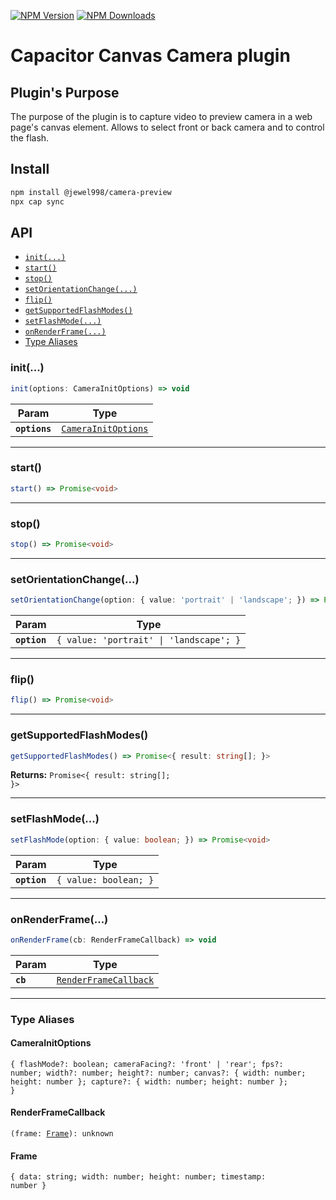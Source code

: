 [![NPM Version][npm-image]][npm-url]
[![NPM Downloads][downloads-image]][downloads-url]

# Capacitor Canvas Camera plugin

## Plugin's Purpose

The purpose of the plugin is to capture video to preview camera in a web page's canvas element.
Allows to select front or back camera and to control the flash.

## Install

```bash
npm install @jewel998/camera-preview
npx cap sync
```

## API

<docgen-index>

* [`init(...)`](#init)
* [`start()`](#start)
* [`stop()`](#stop)
* [`setOrientationChange(...)`](#setorientationchange)
* [`flip()`](#flip)
* [`getSupportedFlashModes()`](#getsupportedflashmodes)
* [`setFlashMode(...)`](#setflashmode)
* [`onRenderFrame(...)`](#onrenderframe)
* [Type Aliases](#type-aliases)

</docgen-index>

<docgen-api>
<!--Update the source file JSDoc comments and rerun docgen to update the docs below-->

### init(...)

```typescript
init(options: CameraInitOptions) => void
```

| Param         | Type                                                            |
| ------------- | --------------------------------------------------------------- |
| **`options`** | <code><a href="#camerainitoptions">CameraInitOptions</a></code> |

--------------------


### start()

```typescript
start() => Promise<void>
```

--------------------


### stop()

```typescript
stop() => Promise<void>
```

--------------------


### setOrientationChange(...)

```typescript
setOrientationChange(option: { value: 'portrait' | 'landscape'; }) => Promise<void>
```

| Param        | Type                                               |
| ------------ | -------------------------------------------------- |
| **`option`** | <code>{ value: 'portrait' \| 'landscape'; }</code> |

--------------------


### flip()

```typescript
flip() => Promise<void>
```

--------------------


### getSupportedFlashModes()

```typescript
getSupportedFlashModes() => Promise<{ result: string[]; }>
```

**Returns:** <code>Promise&lt;{ result: string[]; }&gt;</code>

--------------------


### setFlashMode(...)

```typescript
setFlashMode(option: { value: boolean; }) => Promise<void>
```

| Param        | Type                             |
| ------------ | -------------------------------- |
| **`option`** | <code>{ value: boolean; }</code> |

--------------------


### onRenderFrame(...)

```typescript
onRenderFrame(cb: RenderFrameCallback) => void
```

| Param    | Type                                                                |
| -------- | ------------------------------------------------------------------- |
| **`cb`** | <code><a href="#renderframecallback">RenderFrameCallback</a></code> |

--------------------


### Type Aliases


#### CameraInitOptions

<code>{ flashMode?: boolean; cameraFacing?: 'front' | 'rear'; fps?: number; width?: number; height?: number; canvas?: { width: number; height: number }; capture?: { width: number; height: number }; }</code>


#### RenderFrameCallback

<code>(frame: <a href="#frame">Frame</a>): unknown</code>


#### Frame

<code>{ data: string; width: number; height: number; timestamp: number }</code>

</docgen-api>

[npm-image]: https://img.shields.io/npm/v/@jewel998/camera-preview.svg
[npm-url]: https://www.npmjs.com/package/@jewel998/camera-preview
[downloads-image]: https://img.shields.io/npm/dm/@jewel998/camera-preview.svg
[downloads-url]: https://www.npmjs.com/package/@jewel998/camera-preview